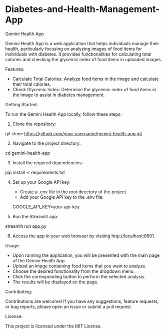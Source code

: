 # Diabetes-and-Health-Management-App
Gemini Health App

Gemini Health App is a web application that helps individuals manage their health, particularly focusing on analyzing images of food items for individuals with diabetes. It provides functionalities for calculating total calories and checking the glycemic index of food items in uploaded images.

Features:

- Calculate Total Calories: Analyze food items in the image and calculate their total calories.
- Check Glycemic Index: Determine the glycemic index of food items in the image to assist in diabetes management.

Getting Started:

To run the Gemini Health App locally, follow these steps:

1. Clone the repository:

git clone https://github.com/your-username/gemini-health-app.git

2. Navigate to the project directory:

cd gemini-health-app

3. Install the required dependencies:

pip install -r requirements.txt

4. Set up your Google API key:
   
   - Create a .env file in the root directory of the project.
   - Add your Google API key to the .env file:

   GOOGLE_API_KEY=your-api-key

5. Run the Streamlit app:

streamlit run app.py

6. Access the app in your web browser by visiting http://localhost:8501.

Usage:

- Upon running the application, you will be presented with the main page of the Gemini Health App.
- Upload an image containing food items that you want to analyze.
- Choose the desired functionality from the dropdown menu.
- Click the corresponding button to perform the selected analysis.
- The results will be displayed on the page.

Contributing:

Contributions are welcome! If you have any suggestions, feature requests, or bug reports, please open an issue or submit a pull request.

License:

This project is licensed under the MIT License.
